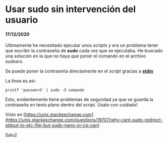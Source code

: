 # Usar **sudo** sin intervención del usuario
#### 17/12/2020

Ultimamente he necesitado ejecutar unos *scripts* y era un problema tener que escribir la contraseña de **sudo** cada vez que se ejecutaba. He buscado una solución en la que no haya que poner el comando en el archivo *sudoers*.

Se puede poner la contraseña directamente en el *script* gracias a [**stdin**](https://es.wikipedia.org/wiki/Entrada_est%C3%A1ndar)

La línea es asi:

    printf 'password' | sudo -S comando

Esto, evidentemente tiene problemas de seguridad ya que se guarda la contraseña en texto plano dentro del *script*. Úsalo con cuidado!

Visto en [https://unix.stackexchange.com](https://unix.stackexchange.com/questions/19707/why-cant-sudo-redirect-stdout-to-etc-file-but-sudo-nano-or-cp-can)

Salu2
